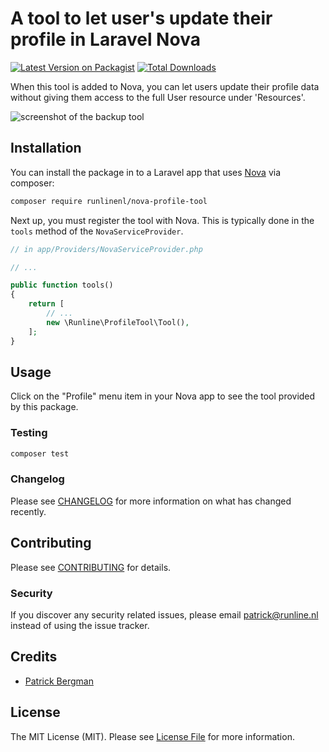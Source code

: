 # A tool to let user's update their profile in Laravel Nova

[![Latest Version on Packagist](https://img.shields.io/packagist/v/runlinenl/nova-profile-tool.svg?style=flat-square)](https://packagist.org/packages/runlinenl/nova-profile-tool)
[![Total Downloads](https://img.shields.io/packagist/dt/runlinenl/nova-profile-tool.svg?style=flat-square)](https://packagist.org/packages/runlinenl/nova-profile-tool)


When this tool is added to Nova, you can let users update their profile data without giving them access to the full
User resource under 'Resources'.

![screenshot of the backup tool](https://runlinenl.github.io/nova-profile-tool/screenshot.png)

## Installation

You can install the package in to a Laravel app that uses [Nova](https://nova.laravel.com) via composer:

```bash
composer require runlinenl/nova-profile-tool
```

Next up, you must register the tool with Nova. This is typically done in the `tools` method of the `NovaServiceProvider`.

```php
// in app/Providers/NovaServiceProvider.php

// ...

public function tools()
{
    return [
        // ...
        new \Runline\ProfileTool\Tool(),
    ];
}
```

## Usage

Click on the "Profile" menu item in your Nova app to see the tool provided by this package.

### Testing

``` bash
composer test
```

### Changelog

Please see [CHANGELOG](CHANGELOG.md) for more information on what has changed recently.

## Contributing

Please see [CONTRIBUTING](CONTRIBUTING.md) for details.

### Security

If you discover any security related issues, please email patrick@runline.nl instead of using the issue tracker.

## Credits

- [Patrick Bergman](https://github.com/patrickbergman)

## License

The MIT License (MIT). Please see [License File](LICENSE.md) for more information.
